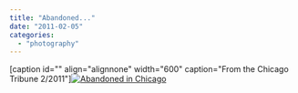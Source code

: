 ```yaml
---
title: "Abandoned..."
date: "2011-02-05"
categories: 
  - "photography"
---
```


\[caption id="" align="alignnone" width="600" caption="From the Chicago Tribune 2/2011"\][![](images/59171631.jpg "Abandoned in Chicago")](http://www.chicagotribune.com/news/chi-snow2lsd20110202071217,0,2905048.photo)
